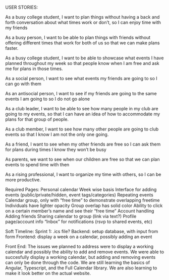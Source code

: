 USER STORIES:

As a busy college student, I want to plan things without having a back and forth conversation about what times work or don’t, so I can enjoy time with my friends

As a busy person, I want to be able to plan things with friends without offering different times that work for both of us so that we can make plans faster.

As a busy college student, I want to be able to showcase what events I have planned throughout my week so that people know when I am free and ask me for plans in those times.

As a social person, I want to see what  events my friends are going to so I can go with them

As an antisocial person, I want to see if my friends are going to the same events I am going to so I do not go alone

As a club leader, I want to be able to see how many people in my club are going to my events, so that I can have an idea of how to accommodate my plans for that group of people.

As a club member, I want to see how many other people are going to club events so that I know I am not the only one going.

As a friend, I want to see when my other friends are free so I can ask them for plans during times I know they won’t be busy

As parents, we want to see when our children are free so that we can plan events to spend time with then

As a rising professional, I want to organize my time with others, so I can be more productive.




Required Pages:
Personal calendar
	Week wise basis
	Interface for adding events (public/private/hidden, event tags/categories)
	Repeating events
Calendar group, only with “free time” to demonstrate overlapping freetime
	Individuals have lighter opacity
	Group overlap has solid color
	Ability to click on a certain member’s name and see their “free time”
Account handling
	Adding friends
	Sharing calendar to group (link via text?)
	Profile page/account info
	“Inbox” for notifications (rsvp to shared events, etc)
	

Soft Timeline:
Sprint 1: 
	.ics file?
	Backend: setup database, with input from form
	Frontend: display a week on a calendar, possibly adding an event

Front End:
The issues we planned to address were to display a working calendar and possibly the ability to add and remove events.
We were able to succesfully display a working calendar, but adding and removing events can only be done through the code.
We are still learning the basics of Angular, Typescript, and the Full Calendar library. We are also learning to make it look
better on the actual website.